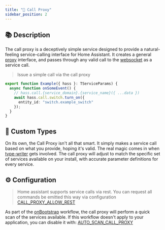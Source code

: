 ```yaml
---
title: "📣 Call Proxy"
sidebar_position: 2
---
```

## 📚 Description

The call proxy is a deceptively simple service designed to provide a natural-feeling service-calling interface for Home Assistant.
It creates a general [proxy](https://developer.mozilla.org/en-US/docs/Web/JavaScript/Reference/Global_Objects/Proxy) interface, and passes through any valid call to the [websocket](/hass/websocket-api) as a service call.

> Issue a simple call via the call proxy

```typescript
export function Example({ hass }: TServiceParams) {
  async function onSomeEvent() {
    // hass.call.{service_domain}.{service_name}({ ...data })
    await hass.call.switch.turn_on({
      entity_id: "switch.example_switch"
    });
  }
}
```

## 📐 Custom Types

On its own, the Call Proxy isn't all that smart. It simply makes a service call based on what you provide, hoping it's valid. The real magic comes in when [type-writer](/type-writer) gets involved. The call proxy will adjust to match the specific set of services available on your install, with accurate parameter definitions for every service.

## ⚙️ Configuration

> Home assistant supports service calls via rest. You can request all commands be emitted this way via configuration [CALL_PROXY_ALLOW_REST](/hass/config/CALL_PROXY_ALLOW_REST)

As part of the [onBootstrap](/core/lifecycle/onBootstrap) workflow, the call proxy will perform a quick scan of the services available. If this workflow doesn't apply to your application, you can disable it with: [AUTO_SCAN_CALL_PROXY](/hass/config/AUTO_SCAN_CALL_PROXY)
